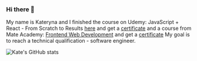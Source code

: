 ### Hi there 👋 
My name is Kateryna and I finished the course on Udemy: JavaScript + React - From Scratch to Results [here](https://www.udemy.com/course/javascript_full/)
and get a [certificate](https://github.com/novak-k/novak-k/blob/main/Udemy%20FE.pdf) and a course from Mate Academy: [Frontend Web Development](https://mate.academy/en-eu/courses/frontend-parttime-en) and get a [certificate](https://github.com/novak-k/novak-k/blob/main/Certificate%20of%20completion_Frontend_MA.pdf)
My goal is to reach a technical qualification - software engineer.

![Kate's GitHub stats](https://github-readme-stats.vercel.app/api?username=novak-k&show_icons=true&theme=transparent)
